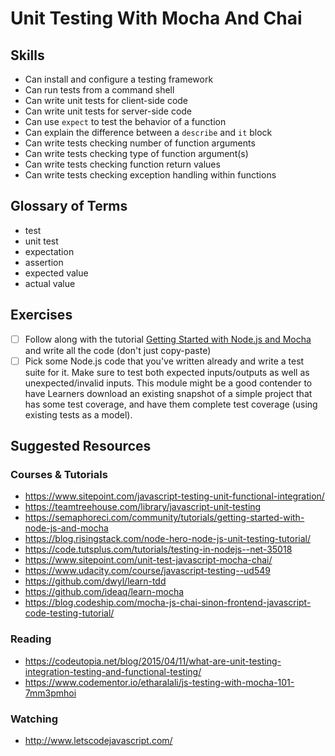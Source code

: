 # Unit Testing With Mocha And Chai

## Skills

- Can install and configure a testing framework
- Can run tests from a command shell
- Can write unit tests for client-side code
- Can write unit tests for server-side code
- Can use `expect` to test the behavior of a function
- Can explain the difference between a `describe` and `it` block
- Can write tests checking number of function arguments
- Can write tests checking type of function argument(s)
- Can write tests checking function return values
- Can write tests checking exception handling within functions

## Glossary of Terms

- test
- unit test
- expectation
- assertion
- expected value
- actual value

## Exercises

- [ ] Follow along with the tutorial [Getting Started with Node.js and Mocha](https://semaphoreci.com/community/tutorials/getting-started-with-node-js-and-mocha) and write all the code (don't just copy-paste)
- [ ] Pick some Node.js code that you've written already and write a test suite for it. Make sure to test both expected inputs/outputs as well as unexpected/invalid inputs.
This module might be a good contender to have Learners download an existing snapshot of a simple project that has some test coverage, and have them complete test coverage (using existing tests as a model).

## Suggested Resources

### Courses & Tutorials
- https://www.sitepoint.com/javascript-testing-unit-functional-integration/
- https://teamtreehouse.com/library/javascript-unit-testing
- https://semaphoreci.com/community/tutorials/getting-started-with-node-js-and-mocha
- https://blog.risingstack.com/node-hero-node-js-unit-testing-tutorial/
- https://code.tutsplus.com/tutorials/testing-in-nodejs--net-35018
- https://www.sitepoint.com/unit-test-javascript-mocha-chai/
- https://www.udacity.com/course/javascript-testing--ud549
- https://github.com/dwyl/learn-tdd
- https://github.com/ideaq/learn-mocha
- https://blog.codeship.com/mocha-js-chai-sinon-frontend-javascript-code-testing-tutorial/

### Reading
- https://codeutopia.net/blog/2015/04/11/what-are-unit-testing-integration-testing-and-functional-testing/
- https://www.codementor.io/etharalali/js-testing-with-mocha-101-7mm3pmhoi

### Watching
- http://www.letscodejavascript.com/
